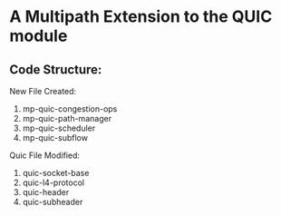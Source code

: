 
A Multipath Extension to the QUIC module
================================

## Code Structure:

New File Created:

1. mp-quic-congestion-ops
2. mp-quic-path-manager
3. mp-quic-scheduler
4. mp-quic-subflow

Quic File Modified:

1. quic-socket-base
2. quic-l4-protocol
3. quic-header
4. quic-subheader




